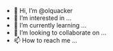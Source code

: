 - 👋 Hi, I’m @olquacker
- 👀 I’m interested in ...
- 🌱 I’m currently learning ...
- 💞️ I’m looking to collaborate on ...
- 📫 How to reach me ...

<!---
olquacker/olquacker is a ✨ special ✨ repository because its `README.md` (this file) appears on your GitHub profile.
You can click the Preview link to take a look at your changes.
--->
